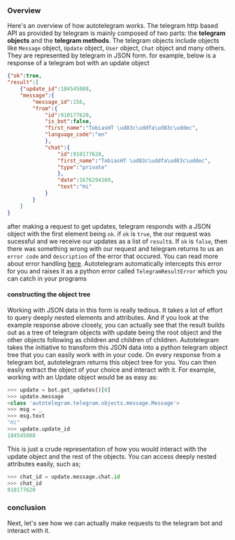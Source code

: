 
### Overview
Here's an overview of how autotelegram works.
The telegram http based API as provided by telegram is mainly composed of two parts:
the **telegram objects** and the **telegram methods**.
The telegram objects include objects like `Message` object, `Update` object, `User` object, `Chat` object and many others. They are represented by telegram in JSON form. for example, below is a response of a telegram bot with an update object
```JSON
{"ok":true,
"result":[
    {"update_id":184545088,
    "message":{
        "message_id":156,
        "from":{
            "id":910177620,
            "is_bot":false,
            "first_name":"TobiasHT \ud83c\uddfa\ud83c\uddec",
            "language_code":"en"
            },
            "chat":{
                "id":910177620,
                "first_name":"TobiasHT \ud83c\uddfa\ud83c\uddec",
                "type":"private"
                },
                "date":1676294169,
                "text":"Hi"
            }
        }
    ]
}
```
after making a request to get updates, telegram responds with a JSON object with the first element being `ok`. if `ok` is `true`, the our request was sucessful and we receive our updates as a list of `result`s. If `ok` is `false`, then there was something wrong with our request and telegram returns to us an `error code` and `description` of the error that occured.
You can read more about error handling [here](https://core.telegram.org/api/errors).
Autotelegram automatically intercepts this error for you and raises it as a python error called `TelegramResultError` which you can catch in your programs

#### constructing the object tree
Working with JSON data in this form is really tedious. It takes a lot of effort to query deeply nested elements and attributes. And if you look at the example response above closely, you can actually see that the result builds out as a tree of telegram objects with update being the root object and the other objects following as children and children of children. Autotelegram takes the initiative to transform this JSON data into a python telegram object tree that you can easily work with in your code. On every response from a telegram bot, autotelegram returns this object tree for you.
You can then easily extract the object of your choice and interact with it. For example, working with an Update object would be as easy as:
```python
>>> update = bot.get_updates()[0]
>>> update.message
<class 'autotelegram.telegram.objects.message.Message'>
>>> msg = _
>>> msg.text
"Hi"
>>> update.update_id
184545088
```
This is just a crude representation of how you would interact with the update object and the rest of the objects. You can access deeply nested attributes easily, such as;
```python
>>> chat_id = update.message.chat.id
>>> chat_id
910177620
```
### conclusion
Next, let's see how we can actually make requests to the telegram bot and interact with it.